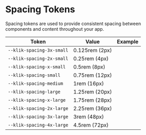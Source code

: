 # Spacing Tokens

Spacing tokens are used to provide consistent spacing between components and content throughout your app.

| Token                     | Value          | Example                                                                                                             |
| ------------------------- | -------------- | ------------------------------------------------------------------------------------------------------------------- |
| `--klik-spacing-3x-small`   | 0.125rem (2px) | <div class="spacing-demo" style="width: var(--klik-spacing-3x-small); height: var(--klik-spacing-3x-small);"></div>     |
| `--klik-spacing-2x-small`   | 0.25rem (4px)  | <div class="spacing-demo" style="width: var(--klik-spacing-2x-small); height: var(--klik-spacing-2x-small);"></div>     |
| `--klik-spacing-x-small`    | 0.5rem (8px)   | <div class="spacing-demo" style="width: var(--klik-spacing-x-small); height: var(--klik-spacing-x-small);"></div>       |
| `--klik-spacing-small`      | 0.75rem (12px) | <div class="spacing-demo" style="width: var(--klik-spacing-small); height: var(--klik-spacing-small);"></div>           |
| `--klik-spacing-medium`     | 1rem (16px)    | <div class="spacing-demo" style="width: var(--klik-spacing-medium); height: var(--klik-spacing-medium);"></div>         |
| `--klik-spacing-large`      | 1.25rem (20px) | <div class="spacing-demo" style="width: var(--klik-spacing-large); height: var(--klik-spacing-large);"></div>           |
| `--klik-spacing-x-large`    | 1.75rem (28px) | <div class="spacing-demo" style="width: var(--klik-spacing-x-large); height: var(--klik-spacing-x-large);"></div>       |
| `--klik-spacing-2x-large`   | 2.25rem (36px) | <div class="spacing-demo" style="width: var(--klik-spacing-2x-large); height: var(--klik-spacing-2x-large);"></div>     |
| `--klik-spacing-3x-large`   | 3rem (48px)    | <div class="spacing-demo" style="width: var(--klik-spacing-3x-large); height: var(--klik-spacing-3x-large);"></div>     |
| `--klik-spacing-4x-large`   | 4.5rem (72px)  | <div class="spacing-demo" style="width: var(--klik-spacing-4x-large); height: var(--klik-spacing-4x-large);"></div>     |
